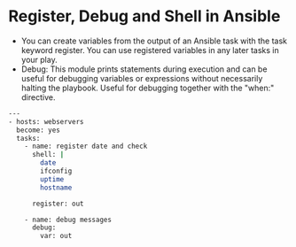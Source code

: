 # Register, Debug and Shell in Ansible

* You can create variables from the output of an Ansible task with the task keyword register. You can use registered variables in any later tasks in your play.
* Debug: This module prints statements during execution and can be useful for debugging variables or expressions without necessarily halting the playbook. Useful for debugging together with the "when:" directive.

```bash 
---
- hosts: webservers
  become: yes
  tasks:
    - name: register date and check
      shell: |
        date
        ifconfig
        uptime
        hostname

      register: out

    - name: debug messages
      debug:
        var: out
```
